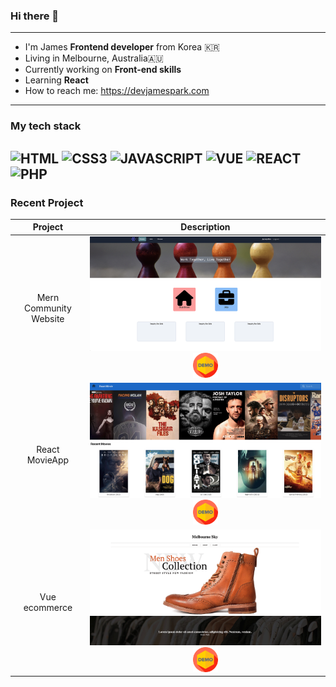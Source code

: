 <!-- prettier-ignore-start -->
### Hi there 👋
---
- I'm James **Frontend developer** from Korea 🇰🇷
- Living in Melbourne, Australia🇦🇺
- Currently working on **Front-end skills**
- Learning **React**
- How to reach me: https://devjamespark.com
---
### My tech stack
![HTML](https://img.shields.io/badge/HTML5-E34F26?style=for-the-badge&logo=html5&logoColor=white)
![CSS3](https://img.shields.io/badge/CSS3-1572B6?style=for-the-badge&logo=css3&logoColor=white)
![JAVASCRIPT](https://img.shields.io/badge/JavaScript-323330?style=for-the-badge&logo=javascript&logoColor=F7DF1E)
![VUE](https://img.shields.io/badge/Vue.js-35495E?style=for-the-badge&logo=vue.js&logoColor=4FC08D)
![REACT](https://img.shields.io/badge/React-20232A?style=for-the-badge&logo=react&logoColor=61DAFB)
![PHP](https://img.shields.io/badge/PHP-777BB4?style=for-the-badge&logo=php&logoColor=white)
---
### Recent Project
|Project|Description|
|:--:|:--:|
|Mern Community Website|![community](communitywebsite.png)[<img src="demo.png" width="40"/>](https://mern-communitywebsite.herokuapp.com/)|
|React MovieApp|![movieapp](movieapp.png)[<img src="demo.png" width="40"/>](https://jamespark89.github.io/react-app-movieapp/)|
|Vue ecommerce|![ecommerce](ecommerce.png)[<img src="demo.png" width="40" margin-left="auto"/>](http://ecommerce.devjamespark.com/)||

<!-- prettier-ignore-end -->
